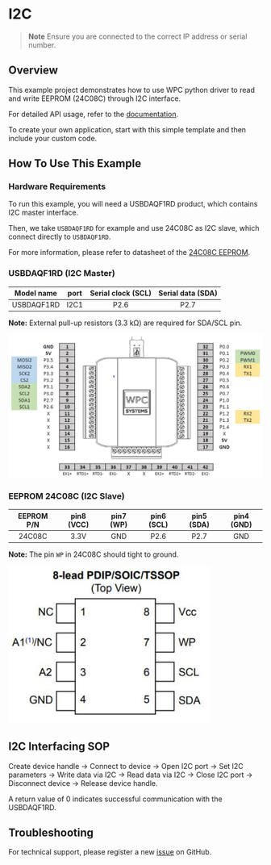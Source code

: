 # I2C
> **Note**
> Ensure you are connected to the correct IP address or serial number.

## Overview

This example project demonstrates how to use WPC python driver to read and write EEPROM (24C08C) through I2C interface.

For detailed API usage, refer to the [documentation](https://wpc-systems-ltd.github.io/WPC_Python_driver_release/).

To create your own application, start with this simple template and then include your custom code.

## How To Use This Example

### Hardware Requirements

To run this example, you will need a USBDAQF1RD product, which contains I2C master interface.

Then, we take `USBDAQF1RD` for example and use 24C08C as I2C slave, which connect directly to `USBDAQF1RD`.

For more information, please refer to datasheet of the [24C08C EEPROM](https://github.com/WPC-Systems-Ltd/WPC_Python_driver_release/tree/main/Reference/Datasheet).

### USBDAQF1RD (I2C Master)

|  Model name      | port | Serial clock (SCL) | Serial data (SDA)|
| -----------------|:----:|:------------------:|:----------------:|
| USBDAQF1RD       | I2C1 |        P2.6        |   P2.7           |

**Note:** External pull-up resistors (3.3 kΩ) are required for SDA/SCL pin.

<img src="https://github.com/WPC-Systems-Ltd/WPC_Python_driver_release/blob/main/Reference/Pinouts/pinout-USBDAQF1RD.JPG" alt="drawing" width="600"/>


### EEPROM 24C08C (I2C Slave)

|   EEPROM P/N     | pin8 (VCC) | pin7 (WP) | pin6 (SCL) | pin5 (SDA) | pin4 (GND) |
|:----------------:|:----------:|:---------:|:----------:|:----------:|:----------:|
| 24C08C           |    3.3V    |    GND    | P2.6       | P2.7       | GND        |

**Note:** The pin `WP` in 24C08C should tight to ground.

<img src="https://github.com/WPC-Systems-Ltd/WPC_Python_driver_release/blob/main/Reference/Pinouts/25C08C.JPG" alt="drawing" width="400"/>

## I2C Interfacing SOP

Create device handle -> Connect to device -> Open I2C port -> Set I2C parameters -> Write data via I2C -> Read data via I2C -> Close I2C port -> Disconnect device -> Release device handle.

A return value of 0 indicates successful communication with the USBDAQF1RD.

## Troubleshooting

For technical support, please register a new [issue](https://github.com/WPC-Systems-Ltd/WPC_Python_driver_release/issues) on GitHub.